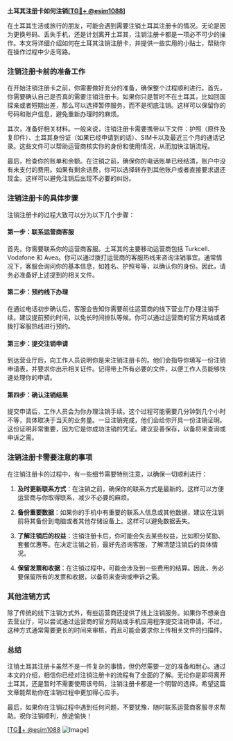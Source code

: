 **土耳其注册卡如何注销[[TG💪+ @esim1088](https://t.me/s/esim1088)]**

在土耳其生活或旅行的朋友，可能会遇到需要注销土耳其注册卡的情况。无论是因为更换号码、丢失手机，还是计划离开土耳其，注销注册卡都是一项必不可少的操作。本文将详细介绍如何在土耳其注销注册卡，并提供一些实用的小贴士，帮助你在操作过程中少走弯路。

### 注销注册卡前的准备工作

在开始注销注册卡之前，你需要做好充分的准备，确保整个过程顺利进行。首先，你需要确认自己是否真的需要注销注册卡。如果你只是暂时不在土耳其，比如回国探亲或者短期出差，那么可以选择暂停服务，而不是彻底注销。这样可以保留你的号码和账户信息，避免重新办理时的麻烦。

其次，准备好相关材料。一般来说，注销注册卡需要携带以下文件：护照（原件及复印件）、土耳其身份证（如果已经申请到的话）、SIM卡以及最近三个月的通话记录。这些文件可以帮助运营商核实你的身份和使用情况，从而加快注销流程。

最后，检查你的账单和余额。在注销之前，确保你的电话账单已经结清，账户中没有未支付的费用。如果有剩余话费，你可以选择转存到其他账户或者直接要求退还现金。这样可以避免注销后出现不必要的纠纷。

### 注销注册卡的具体步骤

注销注册卡的过程大致可以分为以下几个步骤：

#### 第一步：联系运营商客服

首先，你需要联系你的运营商客服。土耳其的主要移动运营商包括 Turkcell、Vodafone 和 Avea。你可以通过拨打运营商的客服热线来咨询注销事宜。通常情况下，客服会询问你的基本信息，如姓名、护照号等，以确认你的身份。因此，请务必准备好上述提到的相关文件。

#### 第二步：预约线下办理

在通过电话初步确认后，客服会告知你需要前往运营商的线下营业厅办理注销手续。建议提前预约时间，以免长时间排队等候。你可以通过运营商的官方网站或者拨打客服热线进行预约。

#### 第三步：提交注销申请

到达营业厅后，向工作人员说明你是来注销注册卡的。他们会指导你填写一份注销申请表，并要求你出示相关证件。记得带上所有必要的文件，以便工作人员能够快速处理你的申请。

#### 第四步：确认注销结果

提交申请后，工作人员会为你办理注销手续。这个过程可能需要几分钟到几个小时不等，具体取决于当天的业务量。一旦注销完成，他们会给你开具一份注销证明。这份证明非常重要，因为它是你成功注销的凭证。建议妥善保存，以备将来查询或申诉之需。

### 注销注册卡需要注意的事项

在注销注册卡的过程中，有一些细节需要特别注意，以确保一切顺利进行：

1. **及时更新联系方式**：在注销之前，确保你的联系方式是最新的。这样可以方便运营商与你取得联系，减少不必要的麻烦。
   
2. **备份重要数据**：如果你的手机中有重要的联系人信息或其他数据，建议在注销前将其备份到电脑或者其他存储设备上。这样可以避免数据丢失。

3. **了解注销后的权益**：注销注册卡后，你可能会失去某些权益，比如积分奖励、套餐优惠等。在决定注销之前，最好先咨询客服，了解清楚注销后的具体情况。

4. **保留发票和收据**：在注销过程中，可能会涉及到一些费用的结算。因此，务必要保留所有的发票和收据，以备将来查询或申诉之需。

### 其他注销方式

除了传统的线下注销方式外，有些运营商还提供了线上注销服务。如果你不想亲自去营业厅，可以尝试通过运营商的官方网站或手机应用程序提交注销申请。不过，这种方式通常需要更长的时间来审核，而且可能会要求你上传相关文件的扫描件。

### 总结

注销土耳其注册卡虽然不是一件复杂的事情，但仍然需要一定的准备和耐心。通过本文的介绍，相信你已经对注销注册卡的流程有了全面的了解。无论你是即将离开土耳其，还是暂时不需要使用该号码，注销注册卡都是一个明智的选择。希望这篇文章能帮助你在注销过程中更加得心应手。

最后，如果你在注销过程中遇到任何问题，不要犹豫，随时联系运营商客服寻求帮助。祝你注销顺利，旅途愉快！

[[TG💪+ @esim1088](https://t.me/s/esim1088) ![Image](https://i.postimg.cc/4NQfJmqS/Snipaste-2025-05-13-00-14-12.png)]